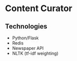 # Content Curator

## Technologies

- Python/Flask
- Redis
- Newspaper API
- NLTK (tf-idf weighting)
